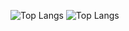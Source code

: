 ![Top Langs](https://github-readme-stats.vercel.app/api/top-langs/?username=victorrschmidt&layout=compact&theme=default#gh-light-mode-only)
![Top Langs](https://github-readme-stats.vercel.app/api/top-langs/?username=victorrschmidt&layout=compact&theme=tokyonight#gh-dark-mode-only)
